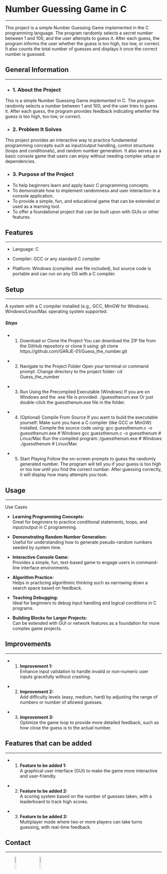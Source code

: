 <h1>Number Guessing Game in C</h1>
<hr><p>This project is a simple Number Guessing Game implemented in the C programming language. The program randomly selects a secret number between 1 and 100, and the user attempts to guess it. After each guess, the program informs the user whether the guess is too high, too low, or correct. It also counts the total number of guesses and displays it once the correct number is guessed.</p><h2>General Information</h2>
<hr><ul>
<li>
<h3>1. About the Project</h3>
</li>
</ul>
<p>This is a simple Number Guessing Game implemented in C. The program randomly selects a number between 1 and 100, and the user tries to guess it. After each guess, the program provides feedback indicating whether the guess is too high, too low, or correct.</p><ul>
<li>
<h3>2. Problem It Solves</h3>
</li>
</ul>
<p>This project provides an interactive way to practice fundamental programming concepts such as input/output handling, control structures (loops and conditionals), and random number generation. It also serves as a basic console game that users can enjoy without needing complex setup or dependencies.</p><ul>
<li>
<h3>3. Purpose of the Project</h3>
</li>
</ul>
<ul>
<li>To help beginners learn and apply basic C programming concepts.</li>
<li>To demonstrate how to implement randomness and user interaction in a console application.</li>
<li>To provide a simple, fun, and educational game that can be extended or used as a learning tool.</li>
<li>To offer a foundational project that can be built upon with GUIs or other features.</li>
</ul><h2>Features</h2>
<hr><ul>
<li>Language: C</li>
</ul><ul>
<li>Compiler: GCC or any standard C compiler</li>
</ul><ul>
<li>Platform: Windows (compiled .exe file included), but source code is portable and can run on any OS with a C compiler.</li>
</ul><h2>Setup</h2>
<hr><p>A system with a C compiler installed (e.g., GCC, MinGW for Windows).
Windows/Linux/Mac operating system supported.</p><h5>Steps</h5><ul>
<li>
<ol>
<li>Download or Clone the Project    You can download the ZIP file from the GitHub repository or clone it using: git clone https://github.com/GARJE-01/Guess_the_number.git</li>
</ol>
</li>
</ul><ul>
<li>
<ol start="2">
<li>Navigate to the Project Folder  Open your terminal or command prompt.  Change directory to the project folder:  cd Guess_the_number</li>
</ol>
</li>
</ul><ul>
<li>
<ol start="3">
<li>Run Using the Precompiled Executable (Windows) If you are on Windows and the .exe file is provided: ./guessthenum.exe  Or just double-click the guessthenum.exe file in the folder.</li>
</ol>
</li>
</ul><ul>
<li>
<ol start="4">
<li>(Optional) Compile From Source If you want to build the executable yourself:  Make sure you have a C compiler (like GCC or MinGW) installed.  Compile the source code using: gcc guessthenum.c -o guessthenum.exe    # Windows gcc guessthenum.c -o guessthenum        # Linux/Mac   Run the compiled program:./guessthenum.exe   # Windows ./guessthenum       # Linux/Mac</li>
</ol>
</li>
</ul><ul>
<li>
<ol start="5">
<li>Start Playing Follow the on-screen prompts to guess the randomly generated number.  The program will tell you if your guess is too high or too low until you find the correct number.  After guessing correctly, it will display how many attempts you took.</li>
</ol>
</li>
</ul><h2>Usage</h2>
<hr><p>Use Cases</p>
<ul>
<li>
<p><strong>Learning Programming Concepts:</strong><br>
Great for beginners to practice conditional statements, loops, and input/output in C programming.</p>
</li>
<li>
<p><strong>Demonstrating Random Number Generation:</strong><br>
Useful for understanding how to generate pseudo-random numbers seeded by system time.</p>
</li>
<li>
<p><strong>Interactive Console Game:</strong><br>
Provides a simple, fun, text-based game to engage users in command-line interface environments.</p>
</li>
<li>
<p><strong>Algorithm Practice:</strong><br>
Helps in practicing algorithmic thinking such as narrowing down a search space based on feedback.</p>
</li>
<li>
<p><strong>Teaching Debugging:</strong><br>
Ideal for beginners to debug input handling and logical conditions in C programs.</p>
</li>
<li>
<p><strong>Building Blocks for Larger Projects:</strong><br>
Can be extended with GUI or network features as a foundation for more complex game projects.</p>
</li>
</ul><h2>Improvements</h2>
<hr><ul>
<li>
<ol>
<li><strong>Improvement 1:</strong><br>
Enhance input validation to handle invalid or non-numeric user inputs gracefully without crashing.</li>
</ol>
</li>
</ul><ul>
<li>
<ol start="2">
<li><strong>Improvement 2:</strong><br>
Add difficulty levels (easy, medium, hard) by adjusting the range of numbers or number of allowed guesses.</li>
</ol>
</li>
</ul><ul>
<li>
<ol start="3">
<li><strong>Improvement 3:</strong><br>
Optimize the game loop to provide more detailed feedback, such as how close the guess is to the actual number.</li>
</ol>
</li>
</ul><h2>Features that can be added</h2>
<hr><ul>
<li>
<ol>
<li><strong>Feature to be added 1:</strong><br>
A graphical user interface (GUI) to make the game more interactive and user-friendly.</li>
</ol>
</li>
</ul><ul>
<li>
<ol start="2">
<li><strong>Feature to be added 2:</strong><br>
A scoring system based on the number of guesses taken, with a leaderboard to track high scores.</li>
</ol>
</li>
</ul><ul>
<li>
<ol start="3">
<li><strong>Feature to be added 3:</strong><br>
Multiplayer mode where two or more players can take turns guessing, with real-time feedback.</li>
</ol>
</li>
</ul><h2>Contact</h2>
<hr><p><span style="margin-right: 30px;"></span><a href="https://www.linkedin.com/in/mayur-garje-56a497290/"><img target="_blank" src="https://cdn.jsdelivr.net/gh/devicons/devicon/icons/linkedin/linkedin-original.svg" style="width: 10%;"></a><span style="margin-right: 30px;"></span><a href="https://github.com/GARJE-01"><img target="_blank" src="https://cdn.jsdelivr.net/gh/devicons/devicon/icons/github/github-original.svg" style="width: 10%;"></a></p>